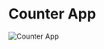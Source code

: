 # Counter App

![Counter App](https://user-images.githubusercontent.com/73344827/131259126-662c4020-df3b-4063-8775-e406c3d551fb.png)
